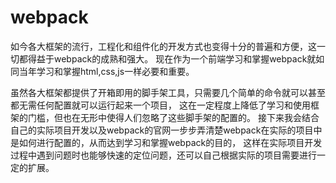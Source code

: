 # webpack

如今各大框架的流行，工程化和组件化的开发方式也变得十分的普遍和方便，这一切都得益于webpack的成熟和强大。
现在作为一个前端学习和掌握webpack就如同当年学习和掌握html,css,js一样必要和重要。

虽然各大框架都提供了开箱即用的脚手架工具，只需要几个简单的命令就可以甚至都无需任何配置就可以运行起来一个项目，
这在一定程度上降低了学习和使用框架的门槛，但也在无形中使得人们忽略了这些脚手架的配置的。
接下来我会结合自己的实际项目开发以及webpack的官网一步步弄清楚webpack在实际的项目中是如何进行配置的，从而达到学习和掌握webpack的目的，
这样在实际项目开发过程中遇到问题时也能够快速的定位问题，还可以自己根据实际的项目需要进行一定的扩展。
